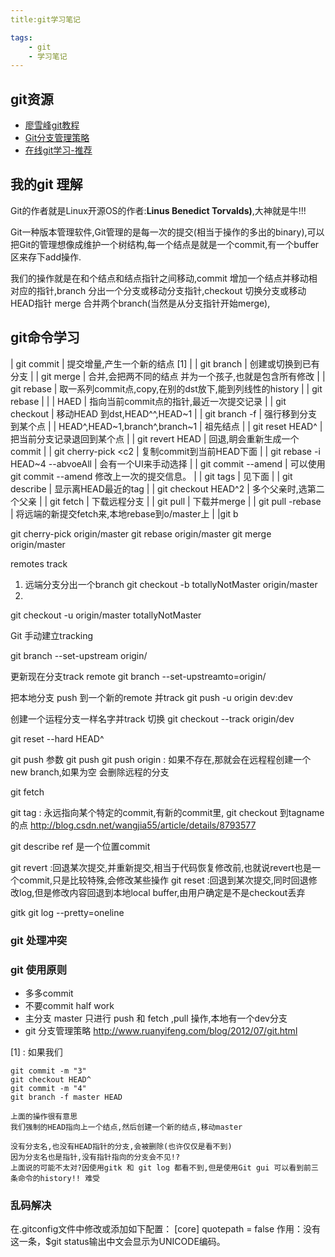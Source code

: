 ```yaml
---
title:git学习笔记

tags:
    - git
    - 学习笔记
---
```



## git资源

 - [廖雪峰git教程](http://www.liaoxuefeng.com/wiki/0013739516305929606dd18361248578c67b8067c8c017b000/)
 - [Git分支管理策略](http://www.ruanyifeng.com/blog/2012/07/git.html)
 - [在线git学习-推荐](http://pcottle.github.io/learnGitBranching/)


## 我的git 理解

Git的作者就是Linux开源OS的作者:**Linus Benedict Torvalds)**,大神就是牛!!!

Git一种版本管理软件,Git管理的是每一次的提交(相当于操作的多出的binary),可以把Git的管理想像成维护一个树结构,每一个结点是就是一个commit,有一个buffer区来存下add操作.

我们的操作就是在和个结点和结点指针之间移动,commit 增加一个结点并移动相对应的指针,branch 分出一个分支或移动分支指针,checkout 切换分支或移动HEAD指针
merge 合并两个branch(当然是从分支指针开始merge),


## git命令学习


| git commit                      | 提交增量,产生一个新的结点 [1]                           |
| git branch                      | 创建或切换到已有分支                                    |
| git merge                       | 合并,会把两不同的结点 并为一个孩子,也就是包含所有修改   |
| git rebase <dst>                | 取一系列commit点,copy,在别的dst放下,能到列线性的history |
| git rebase <src> <dst>          |                                                         |
| HAED                            | 指向当前commit点的指针,最近一次提交记录                 |
| git checkout <dst>              | 移动HEAD 到dst,HEAD^^,HEAD~1                            |
| git branch -f <branch> <dst>    | 强行移到分支到某个点                                    |
| HEAD^,HEAD~1,branch^,branch~1   | 祖先结点                                                |
| git reset HEAD^                 | 把当前分支记录退回到某个点                              |
| git revert HEAD                 | 回退,眀会重新生成一个commit                             |
| git cherry-pick <c1> <c2 <c3>   | 复制commit到当前HEAD下面                                |
| git rebase -i HEAD~4 --abvoeAll | 会有一个UI来手动选择                                    |
| git commit --amend              | 可以使用 git commit --amend 修改上一次的提交信息。      |
| git tags  <tag> <commit>        | 见下面                                                  |
| git describe                    | 显示离HEAD最近的tag                                     |
| git checkout HEAD^2             | 多个父亲时,选第二个父亲                                 |
| git fetch                       | 下载远程分支                                            |
| git pull                        | 下载并merge                                             |
| git pull -rebase                | 将远端的新提交fetch来,本地rebase到o/master上            |
|git b


git cherry-pick origin/master
git rebase origin/master
git merge origin/master


remotes track
1. 远端分支分出一个branch
git checkout -b totallyNotMaster origin/master
2.
git checkout -u origin/master totallyNotMaster


Git 手动建立tracking 

git branch --set-upstream <local> origin/<remote>

更新现在分支track remote
git branch --set-upstreamto=origin/<remote>


把本地分支 push 到一个新的remote 并track
git push -u origin dev:dev


创建一个运程分支一样名字并track 切换
git checkout --track origin/dev

git reset --hard HEAD^

git push 参数
git push <remote> <place>
git push origin <src>:<dst>
如果<dst>不存在,那就会在远程程创建一个new branch,如果<src>为空 会删除远程的分支

git fetch


git tag  : 永远指向某个特定的commit,有新的commit里,
git checkout <tagname> 到tagname的点
http://blog.csdn.net/wangjia55/article/details/8793577

git describe <ref>  ref 是一个位置commit

git revert :回退某次提交,并重新提交,相当于代码恢复修改前,也就说revert也是一个commit,只是比较特殊,会修改某些操作
git reset :回退到某次提交,同时回退修改log,但是修改内容回退到本地local buffer,由用户确定是不是checkout丢弃


gitk
git log 
    --pretty=oneline


### git 处理冲突

### git 使用原则

 - 多多commit
 - 不要commit half work
 - 主分支 master 只进行 push 和 fetch ,pull 操作,本地有一个dev分支
 - git 分支管理策略 http://www.ruanyifeng.com/blog/2012/07/git.html

[1] : 如果我们
```
git commit -m "3"
git checkout HEAD^
git commit -m "4"
git branch -f master HEAD

上面的操作很有意思
我们强制的HEAD指向上一个结点,然后创建一个新的结点,移动master

没有分支名,也没有HEAD指针的分支,会被删除(也许仅仅是看不到)
因为分支名也是指针,没有指针指向的分支会不见!?
上面说的可能不太对?因使用gitk 和 git log 都看不到,但是使用Git gui 可以看到前三条命令的history!! 难受
```


### 乱码解决

在.gitconfig文件中修改或添加如下配置：
[core]
quotepath = false
作用：没有这一条，$git status输出中文会显示为UNICODE编码。